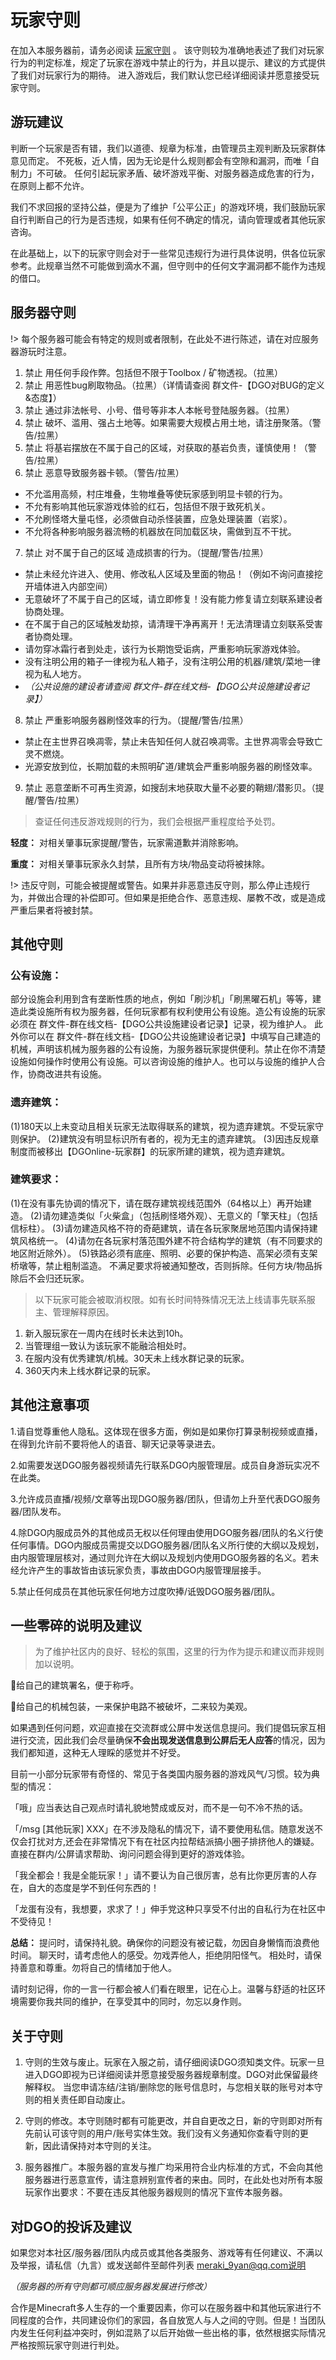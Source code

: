<!-- docs/basic/information/rules.md -->

# 玩家守则

在加入本服务器前，请务必阅读 [玩家守则](basic/information/rules.md) 。
该守则较为准确地表述了我们对玩家行为的判定标准，规定了玩家在游戏中禁止的行为，并且以提示、建议的方式提供了我们对玩家行为的期待。
进入游戏后，我们默认您已经详细阅读并愿意接受玩家守则。

## 游玩建议

判断一个玩家是否有错，我们以道德、规章为标准，由管理员主观判断及玩家群体意见而定。
不死板，近人情，因为无论是什么规则都会有空隙和漏洞，而唯「自制力」不可破。
任何引起玩家矛盾、破坏游戏平衡、对服务器造成危害的行为，在原则上都不允许。

我们不求回报的坚持公益，便是为了维护「公平公正」的游戏环境，我们鼓励玩家自行判断自己的行为是否违规，如果有任何不确定的情况，请向管理或者其他玩家咨询。

在此基础上，以下的玩家守则会对于一些常见违规行为进行具体说明，供各位玩家参考。此规章当然不可能做到滴水不漏，但守则中的任何文字漏洞都不能作为违规的借口。

## 服务器守则

!> 每个服务器可能会有特定的规则或者限制，在此处不进行陈述，请在对应服务器游玩时注意。

1.  禁止 用任何手段作弊。包括但不限于Toolbox / 矿物透视。（拉黑）
2.  禁止 用恶性bug刷取物品。（拉黑）（详情请查阅 群文件-【DGO对BUG的定义&态度】）
3.  禁止 通过非法帐号、小号、借号等非本人本帐号登陆服务器。（拉黑）
4.  禁止 破坏、滥用、强占土地等。如果需要大规模占用土地，请注册聚落。（警告/拉黑）
5.  禁止 将基岩摆放在不属于自己的区域，对获取的基岩负责，谨慎使用！（警告/拉黑）
6.  禁止 恶意导致服务器卡顿。（警告/拉黑）
   - 不允滥用高频，村庄堆叠，生物堆叠等使玩家感到明显卡顿的行为。
   - 不允有影响其他玩家游戏体验的红石，包括但不限于致死机关。
   - 不允刷怪塔大量屯怪，必须做自动杀怪装置，应急处理装置（岩浆）。
   - 不允将各种影响服务器流畅的机器放在同加载区块，需做到互不干扰。
7.  禁止 对不属于自己的区域 造成损害的行为。（提醒/警告/拉黑）
   - 禁止未经允许进入、使用、修改私人区域及里面的物品！（例如不询问直接挖开墙体进入内部空间）
   - 无意破坏了不属于自己的区域，请立即修复！没有能力修复请立刻联系建设者协商处理。
   - 在不属于自己的区域触发劫掠，请清理干净再离开！无法清理请立刻联系受害者协商处理。
   - 请勿穿冰霜行者到处走，该行为长期饱受诟病，严重影响玩家游戏体验。
   - 没有注明公用的箱子一律视为私人箱子，没有注明公用的机器/建筑/菜地一律视为私人地方。
   - *（公共设施的建设者请查阅 群文件-群在线文档-【DGO公共设施建设者记录】）*
8.  禁止 严重影响服务器刷怪效率的行为。（提醒/警告/拉黑）
   - 禁止在主世界召唤凋零，禁止未告知任何人就召唤凋零。主世界凋零会导致亡灵不燃烧。
   - 光源安放到位，长期加载的未照明矿道/建筑会严重影响服务器的刷怪效率。
9.  禁止 恶意垄断不可再生资源，如搜刮末地获取大量不必要的鞘翅/潜影贝。（提醒/警告/拉黑）

> 查证任何违反游戏规则的行为，我们会根据严重程度给予处罚。

 **轻度：** 对相关肇事玩家提醒/警告，玩家需道歉并消除影响。

 **重度：** 对相关肇事玩家永久封禁，且所有方块/物品变动将被抹除。

!> 违反守则，可能会被提醒或警告。如果并非恶意违反守则，那么停止违规行为，并做出合理的补偿即可。但如果是拒绝合作、恶意违规、屡教不改，或是造成严重后果者将被封禁。

## 其他守则

### 公有设施：
   
部分设施会利用到含有垄断性质的地点，例如「刷沙机」「刷黑曜石机」等等，建造此类设施所有权为服务器，任何玩家都有权利使用公有设施。造公有设施的玩家必须在 群文件-群在线文档-【DGO公共设施建设者记录】记录，视为维护人。
此外你可以在 群文件-群在线文档-【DGO公共设施建设者记录】中填写自己建造的机械，声明该机械为服务器的公有设施，为服务器玩家提供便利。禁止在你不清楚设施如何操作时使用公有设施。可以咨询设施的维护人。也可以与设施的维护人合作，协商改进共有设施。

### 遗弃建筑：
(1)180天以上未变动且相关玩家无法取得联系的建筑，视为遗弃建筑。不受玩家守则保护。
(2)建筑没有明显标识所有者的，视为无主的遗弃建筑。
(3)因违反规章制度而被移出【DGOnline-玩家群】的玩家所建的建筑，视为遗弃建筑。

### 建筑要求：
(1)在没有事先协调的情况下，请在既存建筑视线范围外（64格以上）再开始建造。
(2)请勿建造类似「火柴盒」（包括刷怪塔外观）、无意义的「擎天柱」（包括信标柱）。
(3)请勿建造风格不符的奇葩建筑，请在各玩家聚居地范围内请保持建筑风格统一。
(4)请勿在各玩家村落范围外建不符合结构学的建筑（有不同要求的地区附近除外）。
(5)铁路必须有底座、照明、必要的保护构造、高架必须有支架桥墩等，禁止粗制滥造。
不满足要求将被通知整改，否则拆除。任何方块/物品拆除后不会归还玩家。

> 以下玩家可能会被取消权限。如有长时间特殊情况无法上线请事先联系服主、管理解释原因。

1. 新入服玩家在一周内在线时长未达到10h。
1. 当管理组一致认为该玩家不能融洽相处时。
2. 在服内没有优秀建筑/机械。30天未上线水群记录的玩家。
3. 360天内未上线水群记录的玩家。

## 其他注意事项

1.请自觉尊重他人隐私。这体现在很多方面，例如是如果你打算录制视频或直播，在得到允许前不要将他人的语音、聊天记录等录进去。

2.如需要发送DGO服务器视频请先行联系DGO内服管理层。成员自身游玩实况不在此类。

3.允许成员直播/视频/文章等出现DGO服务器/团队，但请勿上升至代表DGO服务器/团队发布。

4.除DGO内服成员外的其他成员无权以任何理由使用DGO服务器/团队的名义行使任何事情。DGO内服成员需提交以DGO服务器/团队名义所行使的大纲以及规划，由内服管理层核对，通过则允许在大纲以及规划内使用DGO服务器的名义。若未经允许产生的事故皆由该玩家负责，事故由DGO内服管理层接手。

5.禁止任何成员在其他玩家任何地方过度吹捧/诋毁DGO服务器/团队。 

## 一些零碎的说明及建议

> 为了维护社区内的良好、轻松的氛围，这里的行为作为提示和建议而非规则加以说明。

给自己的建筑署名，便于称呼。

给自己的机械包装，一来保护电路不被破坏，二来较为美观。

如果遇到任何问题，欢迎直接在交流群或公屏中发送信息提问。我们提倡玩家互相进行交流，因此我们会尽量确保**不会出现发送信息到公屏后无人应答**的情况，因为我们都知道，这种无人理睬的感觉并不好受。

目前一小部分玩家带有奇怪的、常见于各类国内服务器的游戏风气/习惯。较为典型的情况：

「哦」应当表达自己观点时请礼貌地赞成或反对，而不是一句不冷不热的话。

「/msg [其他玩家] XXX」在不涉及隐私的情况下，请不要使用私信。随意发送不仅会打扰对方,还会在非常情况下有在社区内拉帮结派搞小圈子排挤他人的嫌疑。直接在群内/公屏请求帮助、询问问题会得到更好的游戏体验。

「我全都会！我是全能玩家！」请不要认为自己很厉害，总有比你更厉害的人存在，自大的态度是学不到任何东西的！

「龙蛋有没有，我想要，求求了！」伸手党这种只享受不付出的自私行为在社区中不受待见！

 **总结：** 
提问时，请保持礼貌。确保你的问题没有被记载，勿因自身懒惰而浪费他时间。
聊天时，请考虑他人的感受。勿戏弄他人，拒绝阴阳怪气。
相处时，请保持善意和尊重。勿将自己的情绪加于他人。

请时刻记得，你的一言一行都会被人们看在眼里，记在心上。温馨与舒适的社区环境需要你我共同的维护，在享受其中的同时，勿忘以身作则。

## 关于守则

1. 守则的生效与废止。玩家在入服之前，请仔细阅读DGO须知类文件。玩家一旦进入DGO即视为已详细阅读并愿意接受服务器规章制度。DGO对此保留最终解释权。
当您申请冻结/注销/删除您的账号信息时，与您相关联的账号对本守则的相关责任即自动废止。

2. 守则的修改。本守则随时都有可能更改，并自自更改之日，新的守则即对所有先前认可该守则的用户/账号实体生效。我们没有义务通知你查看守则的更新，因此请保持对本守则的关注。

3. 服务器推广。本服务器的宣发与推广均采用符合业内标准的方式，不会向其他服务器进行恶意宣传，请注意辨别宣传者的来由。同时，在此处也对所有本服玩家作出要求：不要在违反其他服务器规则的情况下宣传本服务器。

## 对DGO的投诉及建议

如果您对本社区/服务器/团队内成员或其他各类服务、游戏等有任何建议、不满以及举报，请私信（九言）或发送邮件至邮件列表 meraki_9yan@qq.com说明

*（服务器的所有守则都可顺应服务器发展进行修改）*

合作是Minecraft多人生存的一个重要因素，你可以在服务器中和其他玩家进行不同程度的合作，共同建设你们的家园，各自放宽人与人之间的守则。但是！当团队内发生任何利益冲突时，例如混熟了以后开始做一些出格的事，依然根据实际情况严格按照玩家守则进行判处。


